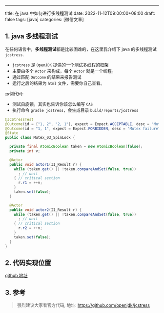 ---
title: 在 java 中如何进行多线程测试
date: 2022-11-12T09:00:00+08:00
draft: false
tags: [java]
categories: [微信文章]

## 1. java 多线程测试

在任何语言中，**多线程测试**都是比较困难的，在这里我介绍下 java 的多线程测试 `jcstress`.

* `jcstress` 是 `OpenJDK` 提供的一个测试多线程的框架
* 主要由多个 `Actor` 来构成，每个 `Actor` 就是一个线程。
* 通过匹配 `Outcome` 的结果来报告测试
* 运行之后的结果为 `html` 文件，需要你自己查看。

示例代码:

* 测试自旋锁，其实也告诉你该怎么编写 `CAS`
* 执行命令 `gradle jcstress`，会生成目录 `build/reports/jcstress` 

```java
@JCStressTest
@Outcome(id = {"1, 2", "2, 1"}, expect = Expect.ACCEPTABLE, desc = "Mutex works")
@Outcome(id = "1, 1", expect = Expect.FORBIDDEN, desc = "Mutex failure")
@State
public class Mutex_03_SpinLock {

  private final AtomicBoolean taken = new AtomicBoolean(false);
  private int v;

  @Actor
  public void actor1(II_Result r) {
    while (taken.get() || !taken.compareAndSet(false, true))
      ; // wait
    { // critical section
      r.r1 = ++v;
    }
    taken.set(false);
  }

  @Actor
  public void actor2(II_Result r) {
    while (taken.get() || !taken.compareAndSet(false, true))
      ; // wait
    { // critical section
      r.r2 = ++v;
    }
    taken.set(false);
  }
}
```

## 2. 代码实现位置

[github 地址](https://github.com/ooooo-youwillsee/java-framework-guide/blob/main/demo-java-jcstress)


## 3. 参考

> 强烈建议大家看官方代码, 地址: https://github.com/openjdk/jcstress